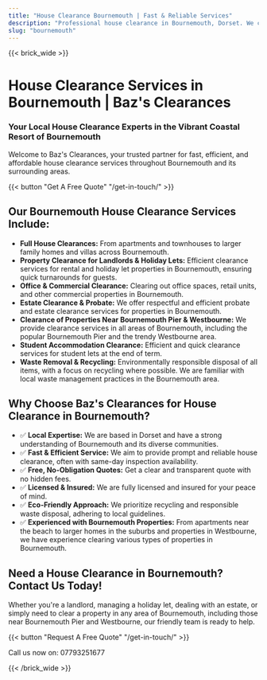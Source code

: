 ```yaml
---
title: "House Clearance Bournemouth | Fast & Reliable Services"
description: "Professional house clearance in Bournemouth, Dorset. We clear homes near Bournemouth Pier & Westbourne. Free quotes & same-day inspection."
slug: "bournemouth"
---
```


{{< brick_wide >}}
# House Clearance Services in Bournemouth | Baz's Clearances

### Your Local House Clearance Experts in the Vibrant Coastal Resort of Bournemouth

Welcome to Baz's Clearances, your trusted partner for fast, efficient, and affordable house clearance services throughout Bournemouth and its surrounding areas.

{{< button "Get A Free Quote" "/get-in-touch/" >}}

## Our Bournemouth House Clearance Services Include:

* **Full House Clearances:** From apartments and townhouses to larger family homes and villas across Bournemouth.
* **Property Clearance for Landlords & Holiday Lets:** Efficient clearance services for rental and holiday let properties in Bournemouth, ensuring quick turnarounds for guests.
* **Office & Commercial Clearance:** Clearing out office spaces, retail units, and other commercial properties in Bournemouth.
* **Estate Clearance & Probate:** We offer respectful and efficient probate and estate clearance services for properties in Bournemouth.
* **Clearance of Properties Near Bournemouth Pier & Westbourne:** We provide clearance services in all areas of Bournemouth, including the popular Bournemouth Pier and the trendy Westbourne area.
* **Student Accommodation Clearance:** Efficient and quick clearance services for student lets at the end of term.
* **Waste Removal & Recycling:** Environmentally responsible disposal of all items, with a focus on recycling where possible. We are familiar with local waste management practices in the Bournemouth area.

## Why Choose Baz's Clearances for House Clearance in Bournemouth?

* ✅ **Local Expertise:** We are based in Dorset and have a strong understanding of Bournemouth and its diverse communities.
* ✅ **Fast & Efficient Service:** We aim to provide prompt and reliable house clearance, often with same-day inspection availability.
* ✅ **Free, No-Obligation Quotes:** Get a clear and transparent quote with no hidden fees.
* ✅ **Licensed & Insured:** We are fully licensed and insured for your peace of mind.
* ✅ **Eco-Friendly Approach:** We prioritize recycling and responsible waste disposal, adhering to local guidelines.
* ✅ **Experienced with Bournemouth Properties:** From apartments near the beach to larger homes in the suburbs and properties in Westbourne, we have experience clearing various types of properties in Bournemouth.

## Need a House Clearance in Bournemouth? Contact Us Today!

Whether you're a landlord, managing a holiday let, dealing with an estate, or simply need to clear a property in any area of Bournemouth, including those near Bournemouth Pier and Westbourne, our friendly team is ready to help.

{{< button "Request A Free Quote" "/get-in-touch/" >}}

Call us now on: 07793251677

{{< /brick_wide >}}

